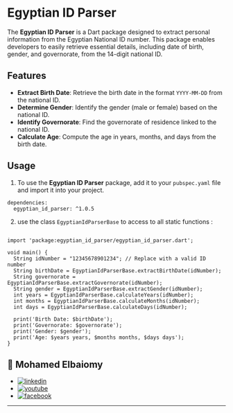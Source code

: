 # Egyptian ID Parser

The **Egyptian ID Parser** is a Dart package designed to extract personal information from the Egyptian National ID number. This package enables developers to easily retrieve essential details, including date of birth, gender, and governorate, from the 14-digit national ID.

## Features

- **Extract Birth Date**: Retrieve the birth date in the format `YYYY-MM-DD` from the national ID.
- **Determine Gender**: Identify the gender (male or female) based on the national ID.
- **Identify Governorate**: Find the governorate of residence linked to the national ID.
- **Calculate Age**: Compute the age in years, months, and days from the birth date.

## Usage

1) To use the **Egyptian ID Parser** package, add it to your `pubspec.yaml` file and import it into your project.

```
dependencies:
  egyptian_id_parser: ^1.0.5
```
2) use the class `EgyptianIdParserBase` to access to all static functions :

``` 

import 'package:egyptian_id_parser/egyptian_id_parser.dart';

void main() {
  String idNumber = "12345678901234"; // Replace with a valid ID number
  String birthDate = EgyptianIdParserBase.extractBirthDate(idNumber);
  String governorate = EgyptianIdParserBase.extractGovernorate(idNumber);
  String gender = EgyptianIdParserBase.extractGender(idNumber);
  int years = EgyptianIdParserBase.calculateYears(idNumber);
  int months = EgyptianIdParserBase.calculateMonths(idNumber);
  int days = EgyptianIdParserBase.calculateDays(idNumber);

  print('Birth Date: $birthDate');
  print('Governorate: $governorate');
  print('Gender: $gender');
  print('Age: $years years, $months months, $days days');
}
```

## 🔗 Mohamed Elbaiomy


* [![linkedin](https://img.shields.io/static/v1?message=LinkedIn&logo=linkedin&label=&color=0077B5&logoColor=white&labelColor=&style=for-the-badge%22%20height=%2235%22%20alt=%22linkedin%20logo%22)](https://www.linkedin.com/in/mohamed-elbaiomy262003/)
* [![youtube](https://img.shields.io/static/v1?message=Youtube&logo=youtube&label=&color=FF0000&logoColor=white&labelColor=&style=for-the-badge%22height=%2235%22alt=%22youtube%20logo%22)](https://www.youtube.com/@mohamedelbaiomy262)
* [![facebook](https://img.shields.io/static/v1?message=Facebook&logo=facebook&label=&color=1877F2&logoColor=white&labelColor=&style=for-the-badge%22%20height=%2235%22%20alt=%22facebook%20logo%22)](https://www.facebook.com/Original262003)

***